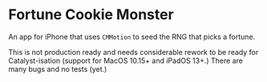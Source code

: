 # Fortune Cookie Monster

An app for iPhone that uses `CMMotion` to seed the RNG that picks a fortune.

This is not production ready and needs considerable rework to be ready for Catalyst-isation (support for MacOS 10.15+ and iPadOS 13+.) There are many bugs and no tests (yet.)
